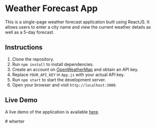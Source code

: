 # Weather Forecast App

This is a single-page weather forecast application built using ReactJS. It allows users to enter a city name and view the current weather details as well as a 5-day forecast.

## Instructions

1. Clone the repository.
2. Run `npm install` to install dependencies.
3. Create an account on [OpenWeatherMap](https://openweathermap.org/) and obtain an API key.
4. Replace `YOUR_API_KEY` in `App.js` with your actual API key.
5. Run `npm start` to start the development server.
6. Open your browser and visit `http://localhost:3000`.

## Live Demo

A live demo of the application is available [here](#).

#   w h e r t e r  
 